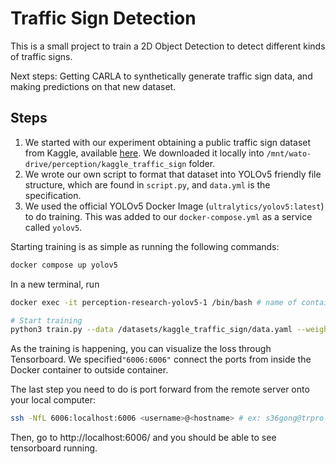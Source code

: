 # Traffic Sign Detection
This is a small project to train a 2D Object Detection to detect different kinds of traffic signs.

Next steps: Getting CARLA to synthetically generate traffic sign data, and making predictions on that new dataset.

## Steps
1. We started with our experiment obtaining a public traffic sign dataset from Kaggle, available [here](https://www.kaggle.com/code/hemraj12/traffic-signs-detection-on-carla-simulator/data?select=ts). We downloaded it locally into `/mnt/wato-drive/perception/kaggle_traffic_sign` folder.
2. We wrote our own script to format that dataset into YOLOv5 friendly file structure, which are found in `script.py`, and `data.yml` is the specification.
3. We used the official YOLOv5 Docker Image (`ultralytics/yolov5:latest`) to do training. This was added to our `docker-compose.yml` as a service called `yolov5`.

Starting training is as simple as running the following commands:
```bash
docker compose up yolov5
```

In a new terminal, run
```bash
docker exec -it perception-research-yolov5-1 /bin/bash # name of container might be slightly different

# Start training
python3 train.py --data /datasets/kaggle_traffic_sign/data.yaml --weights yolov5x.pt --epochs 100 --batch 4 --freeze 10
```

As the training is happening, you can visualize the loss through Tensorboard. We specified`"6006:6006"` connect the ports from inside the Docker container to outside container.

The last step you need to do is port forward from the remote server onto your local computer:
```bash
ssh -NfL 6006:localhost:6006 <username>@<hostname> # ex: s36gong@trpro-ubuntu1.watocluster.local
```

Then, go to http://localhost:6006/ and you should be able to see tensorboard running.
